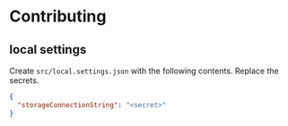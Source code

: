 # Contributing

## local settings

Create `src/local.settings.json` with the following contents. Replace the secrets. 

```json
{
  "storageConnectionString": "<secret>"
}
```